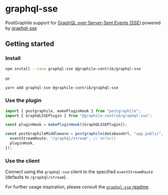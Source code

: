 # graphql-sse

PostGraphile support for [GraphQL over Server-Sent Events (SSE)](https://github.com/enisdenjo/graphql-sse/blob/master/PROTOCOL.md) powered by [graphql-sse](https://github.com/enisdenjo/graphql-sse)

## Getting started

### Install

```bash
npm install --save graphql-sse @graphile-contrib/graphql-sse
```

or

```bash
yarn add graphql-sse @graphile-contrib/graphql-sse
```

### Use the plugin

```ts
import { postgraphile, makePluginHook } from "postgraphile";
import { GraphQLSSEPlugin } from "@graphile-contrib/graphql-sse";

const pluginHook = makePluginHook([GraphQLSSEPlugin]);

const postGraphileMiddleware = postgraphile(databaseUrl, "app_public", {
  eventStreamRoute: "/graphql/stream", // default
  pluginHook,
});
```

### Use the client

Connect using the `graphql-sse` client to the specified `eventStreamRoute` (defaults to `/graphql/stream`).

For further usage inspiration, please consult the [`graphql-sse` readme](https://github.com/enisdenjo/graphql-sse#readme).
